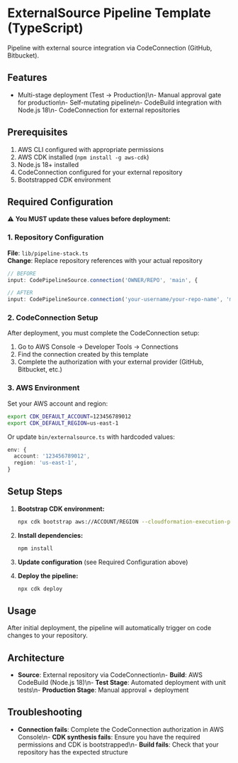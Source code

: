 # ExternalSource Pipeline Template (TypeScript)

Pipeline with external source integration via CodeConnection (GitHub, Bitbucket).

## Features

- Multi-stage deployment (Test → Production)\n- Manual approval gate for production\n- Self-mutating pipeline\n- CodeBuild integration with Node.js 18\n- CodeConnection for external repositories

## Prerequisites

1. AWS CLI configured with appropriate permissions
2. AWS CDK installed (`npm install -g aws-cdk`)
3. Node.js 18+ installed
3. CodeConnection configured for your external repository
4. Bootstrapped CDK environment

## Required Configuration

⚠️ **You MUST update these values before deployment:**

### 1. Repository Configuration

**File**: `lib/pipeline-stack.ts`  
**Change**: Replace repository references with your actual repository

```typescript
// BEFORE
input: CodePipelineSource.connection('OWNER/REPO', 'main', {

// AFTER
input: CodePipelineSource.connection('your-username/your-repo-name', 'main', {
```

### 2. CodeConnection Setup

After deployment, you must complete the CodeConnection setup:

1. Go to AWS Console → Developer Tools → Connections
2. Find the connection created by this template
3. Complete the authorization with your external provider (GitHub, Bitbucket, etc.)

### 3. AWS Environment

Set your AWS account and region:

```bash
export CDK_DEFAULT_ACCOUNT=123456789012
export CDK_DEFAULT_REGION=us-east-1
```

Or update `bin/externalsource.ts` with hardcoded values:

```typescript
env: {
  account: '123456789012',
  region: 'us-east-1',
}
```

## Setup Steps

1. **Bootstrap CDK environment:**
   ```bash
   npx cdk bootstrap aws://ACCOUNT/REGION --cloudformation-execution-policies arn:aws:iam::aws:policy/AdministratorAccess
   ```

2. **Install dependencies:**
   ```bash
   npm install
   ```

3. **Update configuration** (see Required Configuration above)

4. **Deploy the pipeline:**
   ```bash
   npx cdk deploy
   ```

## Usage

After initial deployment, the pipeline will automatically trigger on code changes to your repository.

## Architecture

- **Source**: External repository via CodeConnection\n- **Build**: AWS CodeBuild (Node.js 18)\n- **Test Stage**: Automated deployment with unit tests\n- **Production Stage**: Manual approval + deployment

## Troubleshooting

- **Connection fails**: Complete the CodeConnection authorization in AWS Console\n- **CDK synthesis fails**: Ensure you have the required permissions and CDK is bootstrapped\n- **Build fails**: Check that your repository has the expected structure
